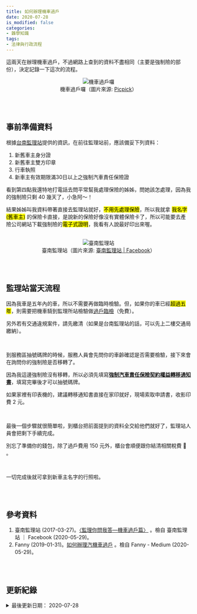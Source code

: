 ```yaml
---
title: 如何辦理機車過戶
date: 2020-07-28
is_modified: false
categories:
- 雜學知識
tags:
- 法律與行政流程
--- 
```


這兩天在辦理機車過戶，不過網路上查到的資料不盡相同（主要是強制險的部份），決定記錄一下這次的流程。

<!--more-->
<center> <img src="https://i.imgur.com/BaZKyrR.jpg" alt="機車過戶囉"></center>
<center class="imgtext">機車過戶囉（圖片來源: <a href="https://pxhere.com/zh/photo/501153" class="imgtext">Picpick</a>）</center>
 
<br><br>


## 事前準備資料

根據[台南監理站](https://www.facebook.com/311145242353662/posts/992655494202630/)提供的資訊，在前往監理站前，應該備妥下列資料：

1. 新舊車主身分證
2. 新舊車主雙方印章
3. 行車執照
4. 新車主有效期限滿30日以上之強制汽車責任保險證 

看到第四點我還特地打電話去問平常幫我處理保險的姊姊，問她該怎處理，因為我的強制險只剩 40 幾天了，小急阿～！

結果姊姊叫我資料帶著直接去監理站就好，<mark>不用先處理保險</mark>，所以我就拿 <mark>我名字(舊車主)</mark> 的保險卡直接，是說新的保險好像沒有實體保險卡了，所以可能要去產險公司網站下載強制險的<mark>電子式證明</mark>，我看有人說最好印出來喔。

<br>

<center> <img src="https://i.imgur.com/A2slaec.jpg" alt="臺南監理站"></center>
<center class="imgtext">臺南監理站（圖片來源: <a href="https://www.facebook.com/%E8%87%BA%E5%8D%97%E7%9B%A3%E7%90%86%E7%AB%99-311145242353662/" class="imgtext"> 臺南監理站 | Facebook</a>）</center>
 

<br><br>

## 監理站當天流程

因為我車是五年內的車，所以不需要再做臨時檢驗。但，如果你的車已經<mark>超過五年</mark>，則需要把機車騎到監理所站檢驗做[過戶臨檢](https://www.thb.gov.tw/page?node=77523aa5-9397-47bd-998e-6d61a89731c6)（免費）。

另外若有交通違規案件，請先繳清（如果是台南監理站的話，可以先上二樓交通局繳納）。

<br>

到服務區抽號碼牌的時候，服務人員會先問你的車齡確認是否需要檢驗，接下來會在詢問你的強制險是否移轉了。

因為我這邊強制險沒有移轉，所以必須先填寫[**強制汽車責任保險契約權益轉移通知書**](https://ws.www.gov.tw/Download.ashx?u=LzAwMS9VcGxvYWQvRm9ybXMvRmlsZXMvMzE1MjUzNDAxTS8zMTUyNTM0MDFNLUE1NS0xMjYtZm9ybXMucGRm&n=MzE1MjUzNDAxTS1BNTUtMTI2LWZvcm1zLnBkZg%3D%3D&ico%20=.pdf)，填寫完畢後才可以抽號碼牌。

如果家裡有印表機的，建議轉移通知書直接在家印就好，現場索取申請書，收影印費 2 元。

<br>

最後一個步驟就很簡單啦，到櫃台把前面提到的資料全交給他們就好了，監理站人員會把剩下手續完成。

別忘了準備你的錢包，除了過戶費用 150 元外，櫃台會順便跟你結清相關稅費 :money_with_wings: 。


<br> 

一切完成後就可拿到新車主名字的行照啦。

 
<br><br> 

## 參考資料 
1. 臺南監理站 (2017-03-27)。[〈監理你問我答—機車過戶篇〉](https://www.facebook.com/311145242353662/posts/992655494202630/) 。檢自 臺南監理站 ｜ Facebook (2020-05-29)。
2. Fanny (2019-01-31)。[如何辦理汽機車過戶](https://medium.com/@fannylin0201/%E5%A6%82%E4%BD%95%E8%BE%A6%E7%90%86%E6%B1%BD%E6%A9%9F%E8%BB%8A%E9%81%8E%E6%88%B6-b0af21f0bad7) 。檢自 Fanny - Medium (2020-05-29)。

<br><br> 

## 更新紀錄
<details>
  <summary>最後更新日期： 2020-07-28</summary>
  <ul class="timestamp">
    　<li>2020-07-28 發布</li>
    　<li>2020-05-29 完稿</li>
  </ul>
</details>